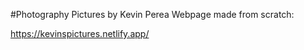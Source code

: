 #Photography Pictures by Kevin Perea
Webpage made from scratch:

https://kevinspictures.netlify.app/
